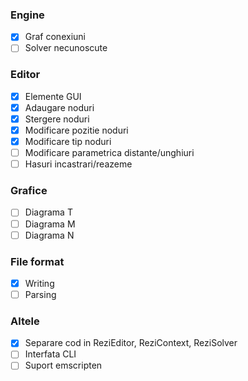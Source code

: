 
### Engine
- [x] Graf conexiuni
- [ ] Solver necunoscute

### Editor
- [x] Elemente GUI
- [x] Adaugare noduri
- [x] Stergere noduri
- [x] Modificare pozitie noduri
- [x] Modificare tip noduri
- [ ] Modificare parametrica distante/unghiuri
- [ ] Hasuri incastrari/reazeme

### Grafice
- [ ] Diagrama T
- [ ] Diagrama M
- [ ] Diagrama N

### File format
- [x] Writing
- [ ] Parsing

### Altele
- [x] Separare cod in ReziEditor, ReziContext, ReziSolver
- [ ] Interfata CLI
- [ ] Suport emscripten
